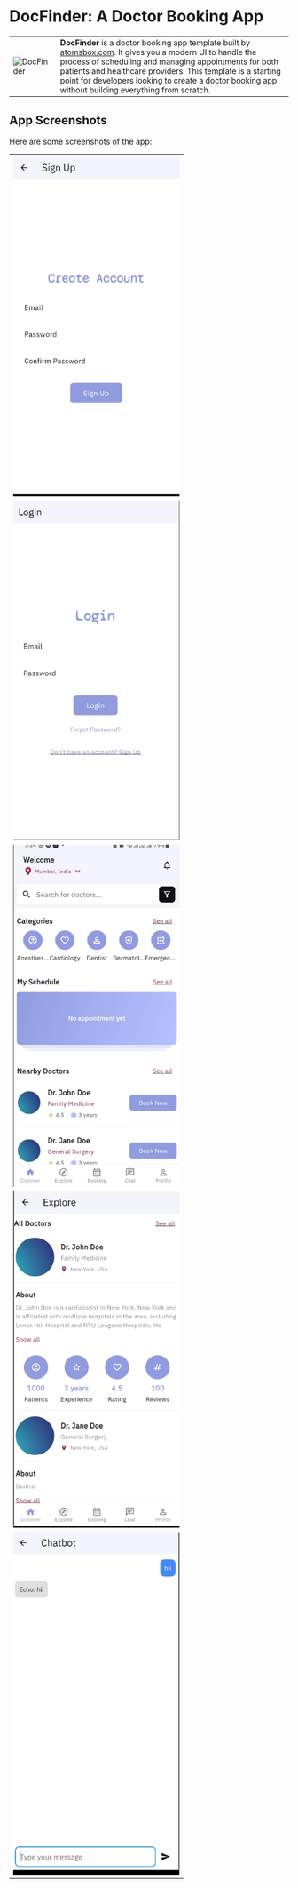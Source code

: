 # DocFinder: A Doctor Booking App

<table>
  <tr>
    <td><img src="assets/icons/app_icon.png" alt="DocFinder" style="width: 300px;"/></td>
    <td>
      <strong>DocFinder</strong> is a doctor booking app template built by <a href="https://atomsbox.com">atomsbox.com</a>. It gives you a modern UI to handle the process of scheduling and managing appointments for both patients and healthcare providers. This template is a starting point for developers looking to create a doctor booking app without building everything from scratch.
    </td>
  </tr>
</table>

## App Screenshots

Here are some screenshots of the app:

<table>
  <tr>
    <td><img src="assets/icons/1.PNG" alt="Screen 1" style="width: 300px;"/></td>
    
  </tr>
  <tr>
    <td><img src="assets/icons/2.PNG" alt="Screen 2" style="width: 300px;"/></td>
  </tr>
    <tr>
    <td><img src="assets/icons/3.PNG" alt="Screen 2" style="width: 300px;"/></td>
  </tr>
    <tr>
    <td><img src="assets/icons/4.PNG" alt="Screen 2" style="width: 300px;"/></td>
  </tr>
    <tr>
    <td><img src="assets/icons/5.PNG" alt="Screen 2" style="width: 300px;"/></td>
  </tr>
</table>
